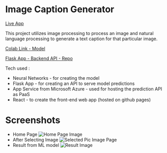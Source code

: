 # Image Caption Generator

[Live App](https://lookb4uleap.github.io/project_Image_Caption/)

This project utilizes image processing to process an image and natural language processing to generate a text caption for that particular image.

[Colab Link - Model](https://colab.research.google.com/drive/1C0yy4ORhGkaOZMuoTkTWRq11Euzu1EMm?usp=sharing)

[Flask App - Backend API - Repo](https://github.com/lookB4Uleap/project_Captioneer_API)

Tech used :
- Neural Networks - for creating the model
- Flask App - for creating an API to serve model predictions
- App Service from Microsoft Azure - used for hosting the prediction API as PaaS
- React - to create the front-end web app (hosted on github pages)

# Screenshots
- Home Page
![Home Page Image](./images/image1.png)
- After Selecting Image
![Selected Pic Image Page](./images/image2.png)
- Result from ML model
![Result Image](./images/image3.png)